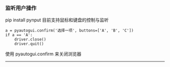 ### 监听用户操作

pip install pynput
目前支持鼠标和键盘的控制与监听


    a = pyautogui.confirm('选择一项', buttons=['A', 'B', 'C'])
    if a == 'A':
        driver.close()
        driver.quit()

使用 pyautogui.confirm  来关闭浏览器

---